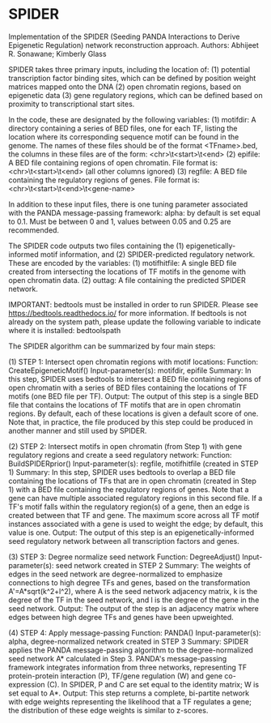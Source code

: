 # SPIDER

Implementation of the SPIDER (Seeding PANDA Interactions to Derive Epigenetic Regulation) network reconstruction approach.
Authors: Abhijeet R. Sonawane; Kimberly Glass


SPIDER takes three primary inputs, including the location of:
(1) potential transcription factor binding sites, which can be defined by position weight matrices mapped onto the DNA
(2) open chromatin regions, based on epigenetic data
(3) gene regulatory regions, which can be defined based on proximity to transcriptional start sites. 


In the code, these are designated by the following variables:
(1) motifdir: A directory containing a series of BED files, one for each TF, listing the location where its corresponding sequence motif can be found in the genome. The names of these files should be of the format \<TFname>.bed, the columns in these files are of the form: \<chr>\t\<start>\t\<end>
(2) epifile: A BED file containing regions of open chromatin. File format is: \<chr>\t\<start>\t\<end> (all other columns ignored)
(3) regfile: A BED file containing the regulatory regions of genes. File format is: \<chr>\t\<start>\t\<end>\t\<gene-name>

In addition to these input files, there is one tuning parameter associated with the PANDA message-passing framework:
alpha: by default is set equal to 0.1. Must be between 0 and 1, values between 0.05 and 0.25 are recommended.


The SPIDER code outputs two files containing the (1) epigenetically-informed motif information, and (2) SPIDER-predicted regulatory network. These are encoded by the variables:
(1) motifhitfile: A single BED file created from intersecting the locations of TF motifs in the genome with open chromatin data.
(2) outtag: A file containing the predicted SPIDER network.

IMPORTANT: bedtools must be installed in order to run SPIDER. Please see https://bedtools.readthedocs.io/ for more information.
If bedtools is not already on the system path, please update the following variable to indicate where it is installed: bedtoolspath



The SPIDER algorithm can be summarized by four main steps:

(1) STEP 1: Intersect open chromatin regions with motif locations:
Function: CreateEpigeneticMotif()
Input-parameter(s): motifdir, epifile
Summary: In this step, SPIDER uses bedtools to intersect a BED file containing regions of open chromatin with a series of BED files containing the locations of TF motifs (one BED file per TF).
Output: The output of this step is a single BED file that contains the locations of TF motifs that are in open chromatin regions. By default, each of these locations is given a default score of one. Note that, in practice, the file produced by this step could be produced in another manner and still used by SPIDER.


(2) STEP 2: Intersect motifs in open chromatin (from Step 1) with gene regulatory regions and create a seed regulatory network:
Function: BuildSPIDERprior()
Input-parameter(s): regfile, motifhitfile (created in STEP 1)
Summary: In this step, SPIDER uses bedtools to overlap a BED file containing the locations of TFs that are in open chromatin (created in Step 1) with a BED file containing the regulatory regions of genes. Note that a gene can have multiple associated regulatory regions in this second file. If a TF's motif falls within the regulatory region(s) of a gene, then an edge is created between that TF and gene. The maximum score across all TF motif instances associated with a gene is used to weight the edge; by default, this value is one.
Output: The output of this step is an epigenetically-informed seed regulatory network between all transcription factors and genes. 


(3) STEP 3: Degree normalize seed network
Function: DegreeAdjust()
Input-parameter(s): seed network created in STEP 2
Summary: The weights of edges in the seed network are degree-normalized to emphasize connections to high degree TFs and genes, based on the transformation A'=A\*sqrt(k^2+l^2), where A is the seed network adjacency matrix, k is the degree of the TF in the seed network, and l is the degree of the gene in the seed network.
Output: The output of the step is an adjacency matrix where edges between high degree TFs and genes have been upweighted.

(4) STEP 4: Apply message-passing
Function: PANDA()
Input-parameter(s): alpha, degree-normalized network created in STEP 3
Summary: SPIDER applies the PANDA message-passing algorithm to the degree-normalized seed network A* calculated in Step 3. PANDA's message-passing framework integrates information from three networks, representing TF protein-protein interaction (P), TF/gene regulation (W) and gene co-expression (C). In SPIDER, P and C are set equal to the identity matrix; W is set equal to A*.
Output: This step returns a complete, bi-partite network with edge weights representing the likelihood that a TF regulates a gene; the distribution of these edge weights is similar to z-scores. 
